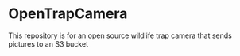# OpenTrapCamera
This repository is for an open source wildlife trap camera that sends pictures to an S3 bucket
